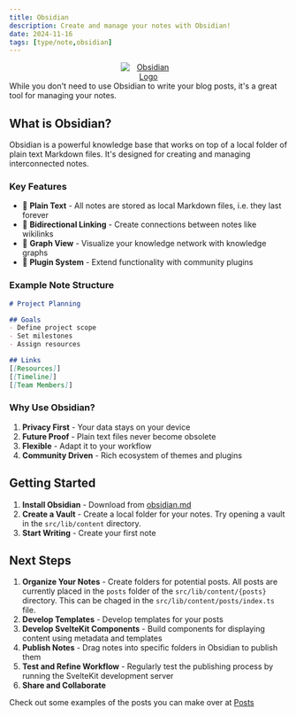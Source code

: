 ```yaml
---
title: Obsidian
description: Create and manage your notes with Obsidian!
date: 2024-11-16
tags: [type/note,obsidian]
---
```

<div align="center">
<a href="https://obsidian.md" target="_blank" rel="noopener noreferrer">
  <img src="/obsidian-logo.png" alt="Obsidian Logo" style="max-width: 20%; height: auto;" />
</a>
</div>
While you don't need to use Obsidian to write your blog posts, it's a great tool for managing your notes.

## What is Obsidian?

Obsidian is a powerful knowledge base that works on top of a local folder of plain text Markdown files. It's designed for creating and managing interconnected notes.

### Key Features

- 📝 **Plain Text** - All notes are stored as local Markdown files, i.e. they last forever
- 🔗 **Bidirectional Linking** - Create connections between notes like wikilinks
- 🎨 **Graph View** - Visualize your knowledge network with knowledge graphs
- 🧩 **Plugin System** - Extend functionality with community plugins

### Example Note Structure

```markdown
# Project Planning

## Goals
- Define project scope
- Set milestones
- Assign resources

## Links
[[Resources]]
[[Timeline]]
[[Team Members]]
```

### Why Use Obsidian?

1. **Privacy First** - Your data stays on your device
2. **Future Proof** - Plain text files never become obsolete
3. **Flexible** - Adapt it to your workflow
4. **Community Driven** - Rich ecosystem of themes and plugins

## Getting Started

1. **Install Obsidian** - Download from [obsidian.md](https://obsidian.md/)
2. **Create a Vault** - Create a local folder for your notes. Try opening a vault in the `src/lib/content` directory.
3. **Start Writing** - Create your first note

## Next Steps

1. **Organize Your Notes** - Create folders for potential posts. All posts are currently placed in the `posts` folder of the `src/lib/content/{posts}` directory. This can be chaged in the `src/lib/content/posts/index.ts` file.
2. **Develop Templates** - Develop templates for your posts
3. **Develop SvelteKit Components** - Build components for displaying content using metadata and templates
4. **Publish Notes** - Drag notes into specific folders in Obsidian to publish them
5. **Test and Refine Workflow** - Regularly test the publishing process by running the SvelteKit development server
6. **Share and Collaborate**

Check out some examples of the posts you can make over at [Posts](/posts)